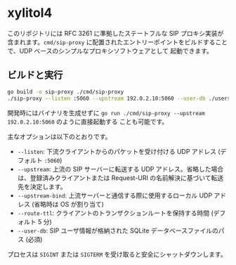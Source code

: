 # xylitol4

このリポジトリには RFC 3261 に準拠したステートフルな SIP プロキシ実装が含まれます。`cmd/sip-proxy`
に配置されたエントリーポイントをビルドすることで、UDP ベースのシンプルなプロキシソフトウェアとして
起動できます。

## ビルドと実行

```bash
go build -o sip-proxy ./cmd/sip-proxy
./sip-proxy --listen :5060 --upstream 192.0.2.10:5060 --user-db ./users.db
```

開発時にはバイナリを生成せずに `go run ./cmd/sip-proxy --upstream 192.0.2.10:5060` のように直接起動する
ことも可能です。

主なオプションは以下のとおりです。

- `--listen`: 下流クライアントからのパケットを受け付ける UDP アドレス (デフォルト `:5060`)
- `--upstream`: 上流の SIP サーバーに転送する UDP アドレス。省略した場合は、登録済みクライアントまたは Request-URI の名前解決に基づいて転送先を決定します。
- `--upstream-bind`: 上流サーバーと通信する際に使用するローカル UDP アドレス (省略時は OS が割り当て)
- `--route-ttl`: クライアントのトランザクションルートを保持する時間 (デフォルト 5 分)
- `--user-db`: SIP ユーザ情報が格納された SQLite データベースファイルのパス (必須)

プロセスは `SIGINT` または `SIGTERM` を受け取ると安全にシャットダウンします。
